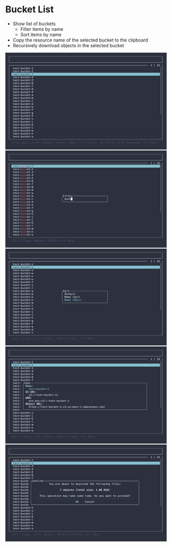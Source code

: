 # Bucket List

- Show list of buckets
  - Filter items by name
  - Sort items by name
- Copy the resource name of the selected bucket to the clipboard
- Recursively download objects in the selected bucket

![Bucket List](https://raw.githubusercontent.com/lusingander/stu/refs/heads/master/img/bucket-list.png)
![Bucket List Filter](https://raw.githubusercontent.com/lusingander/stu/refs/heads/master/img/bucket-list-filter.png)
![Bucket List Sort](https://raw.githubusercontent.com/lusingander/stu/refs/heads/master/img/bucket-list-sort.png)
![Bucket List Copy](https://raw.githubusercontent.com/lusingander/stu/refs/heads/master/img/bucket-list-copy.png)
![Bucket List Download Confirm](https://raw.githubusercontent.com/lusingander/stu/refs/heads/master/img/bucket-list-download-confirm.png)